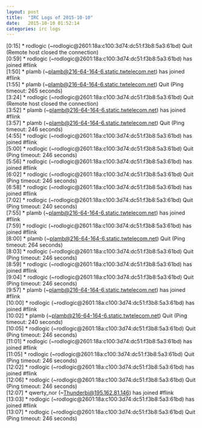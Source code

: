 ```yaml
---
layout: post
title:  "IRC Logs of 2015-10-10"
date:   2015-10-10 01:52:14
categories: irc logs
---
```

<span class="irc-date">[0:15]</span> <span class="irc-navy">* rodlogic (~rodlogic@2601:18a:c100:3d74:dc51:f3b8:5a3:61bd) Quit (Remote host closed the connection)</span><br />
<span class="irc-date">[0:59]</span> <span class="irc-green">* rodlogic (~rodlogic@2601:18a:c100:3d74:dc51:f3b8:5a3:61bd) has joined #flink</span><br />
<span class="irc-date">[1:50]</span> <span class="irc-green">* plamb (~plamb@216-64-164-6.static.twtelecom.net) has joined #flink</span><br />
<span class="irc-date">[1:55]</span> <span class="irc-navy">* plamb (~plamb@216-64-164-6.static.twtelecom.net) Quit (Ping timeout: 265 seconds)</span><br />
<span class="irc-date">[3:24]</span> <span class="irc-navy">* rodlogic (~rodlogic@2601:18a:c100:3d74:dc51:f3b8:5a3:61bd) Quit (Remote host closed the connection)</span><br />
<span class="irc-date">[3:52]</span> <span class="irc-green">* plamb (~plamb@216-64-164-6.static.twtelecom.net) has joined #flink</span><br />
<span class="irc-date">[3:57]</span> <span class="irc-navy">* plamb (~plamb@216-64-164-6.static.twtelecom.net) Quit (Ping timeout: 246 seconds)</span><br />
<span class="irc-date">[4:55]</span> <span class="irc-green">* rodlogic (~rodlogic@2601:18a:c100:3d74:dc51:f3b8:5a3:61bd) has joined #flink</span><br />
<span class="irc-date">[5:00]</span> <span class="irc-navy">* rodlogic (~rodlogic@2601:18a:c100:3d74:dc51:f3b8:5a3:61bd) Quit (Ping timeout: 246 seconds)</span><br />
<span class="irc-date">[5:56]</span> <span class="irc-green">* rodlogic (~rodlogic@2601:18a:c100:3d74:dc51:f3b8:5a3:61bd) has joined #flink</span><br />
<span class="irc-date">[6:02]</span> <span class="irc-navy">* rodlogic (~rodlogic@2601:18a:c100:3d74:dc51:f3b8:5a3:61bd) Quit (Ping timeout: 246 seconds)</span><br />
<span class="irc-date">[6:58]</span> <span class="irc-green">* rodlogic (~rodlogic@2601:18a:c100:3d74:dc51:f3b8:5a3:61bd) has joined #flink</span><br />
<span class="irc-date">[7:02]</span> <span class="irc-navy">* rodlogic (~rodlogic@2601:18a:c100:3d74:dc51:f3b8:5a3:61bd) Quit (Ping timeout: 240 seconds)</span><br />
<span class="irc-date">[7:55]</span> <span class="irc-green">* plamb (~plamb@216-64-164-6.static.twtelecom.net) has joined #flink</span><br />
<span class="irc-date">[7:59]</span> <span class="irc-green">* rodlogic (~rodlogic@2601:18a:c100:3d74:dc51:f3b8:5a3:61bd) has joined #flink</span><br />
<span class="irc-date">[8:00]</span> <span class="irc-navy">* plamb (~plamb@216-64-164-6.static.twtelecom.net) Quit (Ping timeout: 264 seconds)</span><br />
<span class="irc-date">[8:03]</span> <span class="irc-navy">* rodlogic (~rodlogic@2601:18a:c100:3d74:dc51:f3b8:5a3:61bd) Quit (Ping timeout: 246 seconds)</span><br />
<span class="irc-date">[8:59]</span> <span class="irc-green">* rodlogic (~rodlogic@2601:18a:c100:3d74:dc51:f3b8:5a3:61bd) has joined #flink</span><br />
<span class="irc-date">[9:04]</span> <span class="irc-navy">* rodlogic (~rodlogic@2601:18a:c100:3d74:dc51:f3b8:5a3:61bd) Quit (Ping timeout: 246 seconds)</span><br />
<span class="irc-date">[9:57]</span> <span class="irc-green">* plamb (~plamb@216-64-164-6.static.twtelecom.net) has joined #flink</span><br />
<span class="irc-date">[10:00]</span> <span class="irc-green">* rodlogic (~rodlogic@2601:18a:c100:3d74:dc51:f3b8:5a3:61bd) has joined #flink</span><br />
<span class="irc-date">[10:02]</span> <span class="irc-navy">* plamb (~plamb@216-64-164-6.static.twtelecom.net) Quit (Ping timeout: 240 seconds)</span><br />
<span class="irc-date">[10:05]</span> <span class="irc-navy">* rodlogic (~rodlogic@2601:18a:c100:3d74:dc51:f3b8:5a3:61bd) Quit (Ping timeout: 246 seconds)</span><br />
<span class="irc-date">[11:01]</span> <span class="irc-green">* rodlogic (~rodlogic@2601:18a:c100:3d74:dc51:f3b8:5a3:61bd) has joined #flink</span><br />
<span class="irc-date">[11:05]</span> <span class="irc-navy">* rodlogic (~rodlogic@2601:18a:c100:3d74:dc51:f3b8:5a3:61bd) Quit (Ping timeout: 246 seconds)</span><br />
<span class="irc-date">[12:02]</span> <span class="irc-green">* rodlogic (~rodlogic@2601:18a:c100:3d74:dc51:f3b8:5a3:61bd) has joined #flink</span><br />
<span class="irc-date">[12:06]</span> <span class="irc-navy">* rodlogic (~rodlogic@2601:18a:c100:3d74:dc51:f3b8:5a3:61bd) Quit (Ping timeout: 246 seconds)</span><br />
<span class="irc-date">[12:07]</span> <span class="irc-green">* qwerty_nor (~Thunderbi@195.162.81.146) has joined #flink</span><br />
<span class="irc-date">[13:03]</span> <span class="irc-green">* rodlogic (~rodlogic@2601:18a:c100:3d74:dc51:f3b8:5a3:61bd) has joined #flink</span><br />
<span class="irc-date">[13:07]</span> <span class="irc-navy">* rodlogic (~rodlogic@2601:18a:c100:3d74:dc51:f3b8:5a3:61bd) Quit (Ping timeout: 246 seconds)</span><br />
